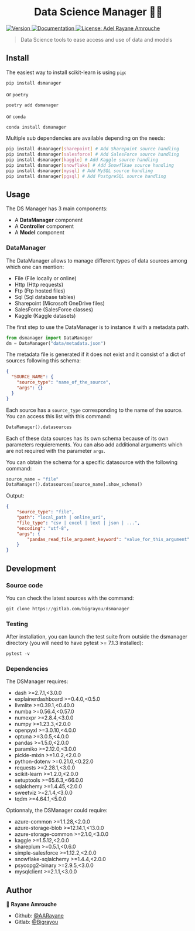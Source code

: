 <h1 align="center"
>Data Science Manager 👨‍💻
</h1>
<p
>
  <a
  href="#"
  target="_blank"
  >
    <img
    alt="Version"
    src="https://img.shields.io/badge/version-1.1-blue.svg?cacheSeconds=2592000"
    />
  </a>
  <a
  href="http://dsmanager.rtfd.io/"
  target="_blank"
  >
    <img
    alt="Documentation"
    src="https://img.shields.io/badge/documentation-rtfd-orange.svg"
    />
  </a>
  <a
  href="LICENSE"
  target="_blank"
  >
    <img
    alt="License: Adel Rayane Amrouche"
    src="https://img.shields.io/badge/License-Adel Rayane Amrouche-yellow.svg"
    />
  </a>
</p>

> Data Science tools to ease access and use of data and models

## Install

The easiest way to install scikit-learn is using `pip`:

```sh
pip install dsmanager
```

or `poetry`

```sh
poetry add dsmanager
```

or `conda`

```sh
conda install dsmanager
```

Multiple sub dependencies are available depending on the needs:

```sh
pip install dsmanager[sharepoint] # Add Sharepoint source handling
pip install dsmanager[salesforce] # Add SalesForce source handling
pip install dsmanager[kaggle] # Add Kaggle source handling
pip install dsmanager[snowflake] # Add Snowflkae source handling
pip install dsmanager[mysql] # Add MySQL source handling
pip install dsmanager[pgsql] # Add PostgreSQL source handling
```

## Usage

The DS Manager has 3 main components:

- A **DataManager** component
- A **Controller** component
- A **Model** component

### DataManager

The DataManager allows to manage different types of data sources among which one can mention:

- File (File locally or online)
- Http (Http requests)
- Ftp (Ftp hosted files)
- Sql (Sql database tables)
- Sharepoint (Microsoft OneDrive files)
- SalesForce (SalesForce classes)
- Kaggle (Kaggle datasets)

The first step to use the DataManager is to instance it with a metadata path.

```python
from dsmanager import DataManager
dm = DataManager("data/metadata.json")
```

The metadata file is generated if it does not exist and it consist of a dict of sources following this schema:

```json
{
  "SOURCE_NAME": {
    "source_type": "name_of_the_source",
    "args": {}
  }
}
```

Each source has a `source_type` corresponding to the name of the source. You can access this list with this command:

```python
DataManager().datasources
```

Each of these data sources has its own schema because of its own parameters requierements. You can also add additional arguments which are not required with the parameter `args`.

You can obtain the schema for a specific datasource with the following command:

```python
source_name = "file"
DataManager().datasources[source_name].show_schema()
```

Output:

```json
{
    "source_type": "file",
    "path": "local_path | online_uri",
    "file_type": "csv | excel | text | json | ...",
    "encoding": "utf-8",
    "args": {
        "pandas_read_file_argument_keyword": "value_for_this_argument"
    }
}
```

## Development

### Source code

You can check the latest sources with the command:

```python
git clone https://gitlab.com/bigrayou/dsmanager
```

### Testing

After installation, you can launch the test suite from outside the dsmanager directory (you will need to have pytest >= 7.1.3 installed):

```python
pytest -v
```

### Dependencies

The DSManager requires:

- dash >=2.7.1,<3.0.0
- explainerdashboard >=0.4.0,<0.5.0
- llvmlite >=0.39.1,<0.40.0
- numba >=0.56.4,<0.57.0
- numexpr >=2.8.4,<3.0.0
- numpy >=1.23.3,<2.0.0
- openpyxl >=3.0.10,<4.0.0
- optuna >=3.0.5,<4.0.0
- pandas >=1.5.0,<2.0.0
- paramiko >=2.12.0,<3.0.0
- pickle-mixin >=1.0.2,<2.0.0
- python-dotenv >=0.21.0,<0.22.0
- requests >=2.28.1,<3.0.0
- scikit-learn >=1.2.0,<2.0.0
- setuptools >=65.6.3,<66.0.0
- sqlalchemy >=1.4.45,<2.0.0
- sweetviz >=2.1.4,<3.0.0
- tqdm >=4.64.1,<5.0.0

Optionnaly, the DSManager could require:

- azure-common >=1.1.28,<2.0.0
- azure-storage-blob >=12.14.1,<13.0.0
- azure-storage-common >=2.1.0,<3.0.0
- kaggle >=1.5.12,<2.0.0
- shareplum >=0.5.1,<0.6.0
- simple-salesforce >=1.12.2,<2.0.0
- snowflake-sqlalchemy >=1.4.4,<2.0.0
- psycopg2-binary >=2.9.5,<3.0.0
- mysqlclient >=2.1.1,<3.0.0

## Author

👤 **Rayane Amrouche**

- Github: [@AARayane](https://github.com/AARayane)
- Gitlab: [@Bigrayou](https://gitlab.com/bigrayou)
